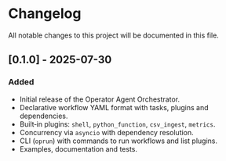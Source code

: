 # Changelog

All notable changes to this project will be documented in this file.

## [0.1.0] - 2025-07-30
### Added
- Initial release of the Operator Agent Orchestrator.
- Declarative workflow YAML format with tasks, plugins and dependencies.
- Built‑in plugins: `shell`, `python_function`, `csv_ingest`, `metrics`.
- Concurrency via `asyncio` with dependency resolution.
- CLI (`oprun`) with commands to run workflows and list plugins.
- Examples, documentation and tests.